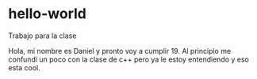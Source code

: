 # hello-world
Trabajo para la clase

Hola, mi nombre es Daniel y pronto voy a cumplir 19.
Al principio me confundi un poco con la clase de c++ pero ya le estoy entendiendo y eso esta cool.
